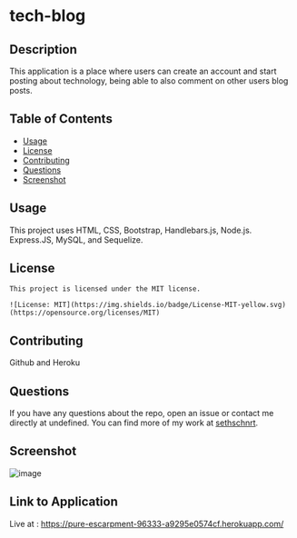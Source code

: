 # tech-blog

  ## Description

 This application is a place where users can create an account and start posting about technology, being able to also comment on other users blog posts.

## Table of Contents 


- [Usage](#usage)
- [License](#license)
- [Contributing](#contributing)
- [Questions](#questions)
- [Screenshot](#screenshot)

## Usage 
  
  This project uses HTML, CSS, Bootstrap, Handlebars.js, Node.js. Express.JS, MySQL, and Sequelize.

## License
  
    This project is licensed under the MIT license. 
      
    ![License: MIT](https://img.shields.io/badge/License-MIT-yellow.svg) (https://opensource.org/licenses/MIT)

## Contributing

Github and Heroku


## Questions

If you have any questions about the repo, open an issue or contact me directly at undefined. You can find more of my work at [sethschnrt](https://github.com/sethschnrt/).

## Screenshot

![image](https://github.com/sethschnrt/tech-blog/assets/127680441/422e2267-1bd0-402e-8349-5a2dfed96073)


## Link to Application

Live at : https://pure-escarpment-96333-a9295e0574cf.herokuapp.com/
